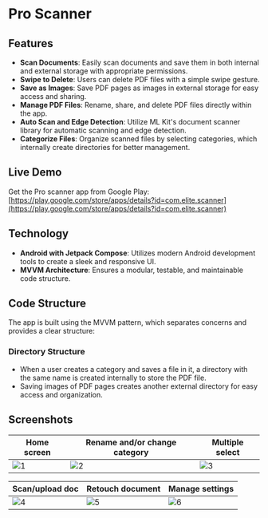 # Pro Scanner

## Features
- **Scan Documents**: Easily scan documents and save them in both internal and external storage with appropriate permissions.
- **Swipe to Delete**: Users can delete PDF files with a simple swipe gesture.
- **Save as Images**: Save PDF pages as images in external storage for easy access and sharing.
- **Manage PDF Files**: Rename, share, and delete PDF files directly within the app.
- **Auto Scan and Edge Detection**: Utilize ML Kit's document scanner library for automatic scanning and edge detection.
- **Categorize Files**: Organize scanned files by selecting categories, which internally create directories for better management.

## Live Demo

Get the Pro scanner app from Google Play: [https://play.google.com/store/apps/details?id=com.elite.scanner](https://play.google.com/store/apps/details?id=com.elite.scanner)

## Technology
- **Android with Jetpack Compose**: Utilizes modern Android development tools to create a sleek and responsive UI.
- **MVVM Architecture**: Ensures a modular, testable, and maintainable code structure.

## Code Structure
The app is built using the MVVM pattern, which separates concerns and provides a clear structure:

### Directory Structure
- When a user creates a category and saves a file in it, a directory with the same name is created internally to store the PDF file.
- Saving images of PDF pages creates another external directory for easy access and organization.

## Screenshots

| Home screen | Rename and/or change category | Multiple select |
|-------------|-------------|-------------|
| ![1](https://github.com/user-attachments/assets/f9a4ecd2-8e38-4244-81f3-1451dc2e6564) | ![2](https://github.com/user-attachments/assets/1217b112-4f20-43ca-929d-e0801a74bd55)  | ![3](https://github.com/user-attachments/assets/d0e54b8b-a251-408c-a725-a3e997579c00) |


| Scan/upload doc | Retouch document | Manage settings |
|-------------|-------------|-------------|
| ![4](https://github.com/user-attachments/assets/f6263ed9-1df7-440f-b886-4b191991b650) | ![5](https://github.com/user-attachments/assets/f1a9db67-7cb3-46f4-a603-d21e7eb17a8c) | ![6](https://github.com/user-attachments/assets/d07970eb-0ab8-4a88-a593-977f5f47d1d5) |
